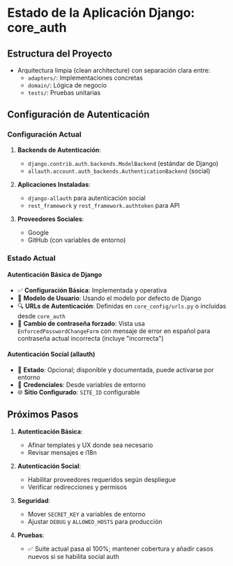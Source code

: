 # Estado de la Aplicación Django: core_auth

## Estructura del Proyecto
- Arquitectura limpia (clean architecture) con separación clara entre:
  - `adapters/`: Implementaciones concretas
  - `domain/`: Lógica de negocio
  - `tests/`: Pruebas unitarias

## Configuración de Autenticación

### Configuración Actual
1. **Backends de Autenticación**:
   - `django.contrib.auth.backends.ModelBackend` (estándar de Django)
   - `allauth.account.auth_backends.AuthenticationBackend` (social)

2. **Aplicaciones Instaladas**:
   - `django-allauth` para autenticación social
   - `rest_framework` y `rest_framework.authtoken` para API

3. **Proveedores Sociales**:
   - Google
   - GitHub (con variables de entorno)

### Estado Actual

#### Autenticación Básica de Django
- ✅ **Configuración Básica**: Implementada y operativa
- 🔄 **Modelo de Usuario**: Usando el modelo por defecto de Django
- 🔍 **URLs de Autenticación**: Definidas en `core_config/urls.py` o incluidas desde `core_auth`
- 🧩 **Cambio de contraseña forzado**: Vista usa `EnforcedPasswordChangeForm` con mensaje de error en español para contraseña actual incorrecta (incluye "incorrecta")

#### Autenticación Social (allauth)
- 🔄 **Estado**: Opcional; disponible y documentada, puede activarse por entorno
- 🔑 **Credenciales**: Desde variables de entorno
- 🌐 **Sitio Configurado**: `SITE_ID` configurable

## Próximos Pasos

1. **Autenticación Básica**:
   - Afinar templates y UX donde sea necesario
   - Revisar mensajes e i18n

2. **Autenticación Social**:
   - Habilitar proveedores requeridos según despliegue
   - Verificar redirecciones y permisos

3. **Seguridad**:
   - Mover `SECRET_KEY` a variables de entorno
   - Ajustar `DEBUG` y `ALLOWED_HOSTS` para producción

4. **Pruebas**:
   - ✅ Suite actual pasa al 100%; mantener cobertura y añadir casos nuevos si se habilita social auth